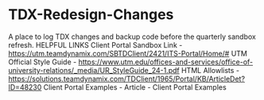 # TDX-Redesign-Changes
A place to log TDX changes and backup code before the quarterly sandbox refresh. 
                  HELPFUL LINKS
Client Portal Sandbox Link -
https://utm.teamdynamix.com/SBTDClient/2421/ITS-Portal/Home/#
UTM Official Style Guide - 
https://www.utm.edu/offices-and-services/office-of-university-relations/_media/UR_StyleGuide_24-1.pdf
HTML Allowlists -
https://solutions.teamdynamix.com/TDClient/1965/Portal/KB/ArticleDet?ID=48230
Client Portal Examples -
Article - Client Portal Examples
